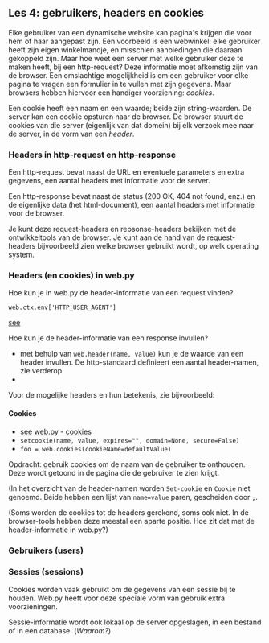 ## Les 4: gebruikers, headers en cookies

Elke gebruiker van een dynamische website kan pagina's krijgen die voor hem of haar aangepast zijn. Een voorbeeld is een webwinkel: elke gebruiker heeft zijn eigen winkelmandje, en misschien aanbiedingen die daaraan gekoppeld zijn. Maar hoe weet een server met welke gebruiker deze te maken heeft, bij een http-request? 
Deze informatie moet afkomstig zijn van de browser. Een omslachtige mogelijkheid is om een gebruiker voor elke pagina te vragen een formulier in te vullen met zijn gegevens. Maar browsers hebben hiervoor een handiger voorziening: *cookies*.

Een cookie heeft een naam en een waarde; beide zijn string-waarden. De server kan een cookie opsturen naar de browser. De browser stuurt de cookies van die server (eigenlijk van dat domein) bij elk verzoek mee naar de server, in de vorm van een *header*.

### Headers in http-request en http-response

Een http-request bevat naast de URL en eventuele parameters en extra gegevens, een aantal headers met informatie voor de server.

Een http-response bevat naast de status (200 OK, 404 not found, enz.) en de eigenlijke data (het html-document), een aantal headers met informatie voor de browser.

Je kunt deze request-headers en repsonse-headers bekijken met de ontwikkeltools van de browser. Je kunt aan de hand van de request-headers bijvoorbeeld zien welke browser gebruikt wordt, op welk operating system.

### Headers (en cookies) in web.py

Hoe kun je in web.py de header-informatie van een request vinden?

`web.ctx.env['HTTP_USER_AGENT']`

[see](http://webpy.org/cookbook/ctx)

Hoe kun je de header-informatie van een response invullen?

* met behulp van `web.header(name, value)` kun je de waarde van een header invullen. De http-standaard definieert een aantal header-namen, zie verderop.
* 

Voor de mogelijke headers en hun betekenis, zie bijvoorbeeld: 

#### Cookies

* [see web.py - cookies](http://webpy.org/cookbook/cookies)
* `setcookie(name, value, expires="", domain=None, secure=False)`
* `foo = web.cookies(cookieName=defaultValue)`

Opdracht: gebruik cookies om de naam van de gebruiker te onthouden. Deze wordt getoond in de pagina die de gebruiker te zien krijgt.

(In het overzicht van de header-namen worden `Set-cookie` en `Cookie` niet genoemd. Beide hebben een lijst van `name=value` paren, gescheiden door `;`.

(Soms worden de cookies tot de headers gerekend, soms ook niet. In de browser-tools hebben deze meestal een aparte positie. Hoe zit dat met de header-informatie in web.py?)

### Gebruikers (users)


### Sessies (sessions)

Cookies worden vaak gebruikt om de gegevens van een sessie bij te houden. Web.py heeft voor deze speciale vorm van gebruik extra voorzieningen.

Sessie-informatie wordt ook lokaal op de server opgeslagen, in een bestand of in een database. (*Waarom?*)
